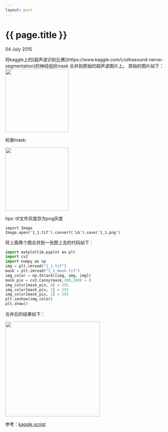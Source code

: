 ```yaml
---
layout: post
---
```


{{ page.title }}
================
<p class="meta">04 July 2015 </p>
将kaggle上的[超声波识别比赛](https://www.kaggle.com/c/ultrasound-nerve-segmentation)的神经组织mask
合并到原始的超声波图片上。
原始的图片如下：

<img src="{{site.url}}/images/1_1.png"  height="200px" width="200px">

轮廓mask:

<img src="{{site.url}}/images/1_1_mask.png"  height="200px" width="200px">

tips: tif文件灰度存为png灰度 

```
import Image
Image.open('1_1.tif').convert('LA').save('1_1.png')
```

将上面两个图合并到一张图上去的代码如下：

```python
import matplotlib.pyplot as plt
import cv2
import numpy as np  
img = plt.imread("1_1.tif")
mask = plt.imread("1_1_mask.tif")
img_color = np.dstack([img, img, img])
mask_pix = cv2.Canny(mask,200,100) > 0
img_color[mask_pix, 0] = 255
img_color[mask_pix, 1] = 255
img_color[mask_pix, 2] = 255
plt.imshow(img_color)
plt.show()
```
合并后的结果如下：

<img src="{{site.url}}/images/1_1_mask_combined.png"  height="300px" width="300px">

参考：[kaggle script](https://www.kaggle.com/chefele/ultrasound-nerve-segmentation/plot-images-overlaid-with-mask/comments)




